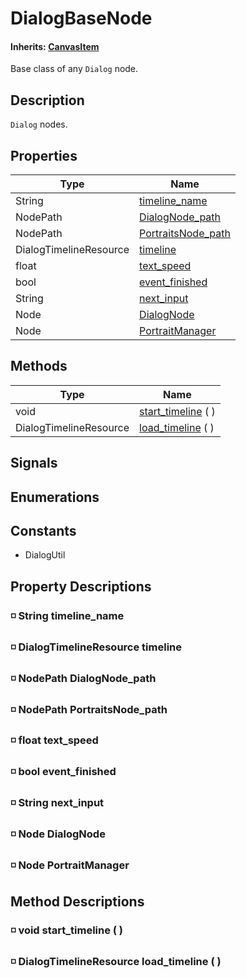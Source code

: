 # DialogBaseNode
#### **Inherits:** [CanvasItem][canvas_item_class]

[canvas_item_class]:https://docs.godotengine.org/en/stable/classes/class_canvasitem.html

Base class of any `Dialog` node.

## Description
`Dialog` nodes.

## Properties
Type|Name
---|---
String|[timeline_name](#-string-timeline_name)
NodePath|[DialogNode_path](#-nodepath-dialognode_path)
NodePath|[PortraitsNode_path](#-nodepath-portraitsnode_path)
DialogTimelineResource|[timeline](#-dialogtimelineresource-timeline)
float|[text_speed](#-float-text_speed)
bool|[event_finished](#-bool-event_finished)
String|[next_input](#-string-next_input)
Node|[DialogNode](#-node-dialognode)
Node|[PortraitManager](#-node-portraitmanager)

## Methods
Type|Name
---|---
void|[start_timeline](#-void-start_timeline--) ( )
DialogTimelineResource|[load_timeline](#-dialogtimelineresource-load_timeline--) ( )

## Signals
## Enumerations
## Constants
- DialogUtil
## Property Descriptions
### ◽ String timeline_name
### ◽ DialogTimelineResource timeline
### ◽ NodePath DialogNode_path
### ◽ NodePath PortraitsNode_path
### ◽ float text_speed
### ◽ bool event_finished
### ◽ String next_input
### ◽ Node DialogNode
### ◽ Node PortraitManager
## Method Descriptions
### ◽ void **start_timeline** ( )
### ◽ DialogTimelineResource **load_timeline** ( )